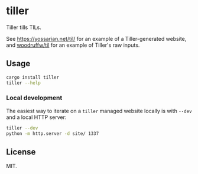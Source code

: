 # tiller

Tiller tills TILs.

See <https://yossarian.net/til/> for an example of a Tiller-generated website,
and [woodruffw/til] for an example of Tiller's raw inputs.

## Usage

```bash
cargo install tiller
tiller --help
```

### Local development

The easiest way to iterate on a `tiller` managed website locally is
with `--dev` and a local HTTP server:

```bash
tiller --dev
python -m http.server -d site/ 1337
```

## License

MIT.

[woodruffw/til]: https://github.com/woodruffw/til

